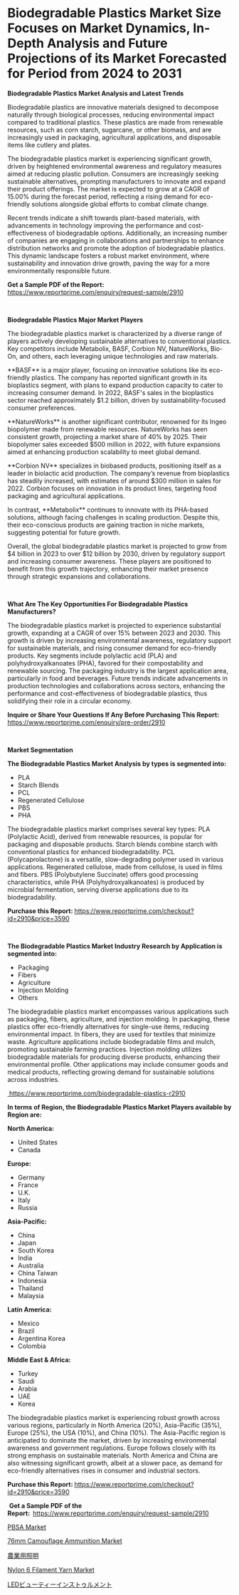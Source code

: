 <p><h1>Biodegradable Plastics Market Size Focuses on Market Dynamics, In-Depth Analysis and Future Projections of its Market Forecasted for Period from 2024 to 2031</h1></p><p><strong>Biodegradable Plastics Market Analysis and Latest Trends</strong></p>
<p><p>Biodegradable plastics are innovative materials designed to decompose naturally through biological processes, reducing environmental impact compared to traditional plastics. These plastics are made from renewable resources, such as corn starch, sugarcane, or other biomass, and are increasingly used in packaging, agricultural applications, and disposable items like cutlery and plates.</p><p>The biodegradable plastics market is experiencing significant growth, driven by heightened environmental awareness and regulatory measures aimed at reducing plastic pollution. Consumers are increasingly seeking sustainable alternatives, prompting manufacturers to innovate and expand their product offerings. The market is expected to grow at a CAGR of 15.00% during the forecast period, reflecting a rising demand for eco-friendly solutions alongside global efforts to combat climate change.</p><p>Recent trends indicate a shift towards plant-based materials, with advancements in technology improving the performance and cost-effectiveness of biodegradable options. Additionally, an increasing number of companies are engaging in collaborations and partnerships to enhance distribution networks and promote the adoption of biodegradable plastics. This dynamic landscape fosters a robust market environment, where sustainability and innovation drive growth, paving the way for a more environmentally responsible future.</p></p>
<p><strong>Get a Sample PDF of the Report:&nbsp;</strong> <a href="https://www.reportprime.com/enquiry/request-sample/2910">https://www.reportprime.com/enquiry/request-sample/2910</a></p>
<p>&nbsp;</p>
<p><strong>Biodegradable Plastics Major Market Players</strong></p>
<p><p>The biodegradable plastics market is characterized by a diverse range of players actively developing sustainable alternatives to conventional plastics. Key competitors include Metabolix, BASF, Corbion NV, NatureWorks, Bio-On, and others, each leveraging unique technologies and raw materials.</p><p>**BASF** is a major player, focusing on innovative solutions like its eco-friendly plastics. The company has reported significant growth in its bioplastics segment, with plans to expand production capacity to cater to increasing consumer demand. In 2022, BASF's sales in the bioplastics sector reached approximately $1.2 billion, driven by sustainability-focused consumer preferences.</p><p>**NatureWorks** is another significant contributor, renowned for its Ingeo biopolymer made from renewable resources. NatureWorks has seen consistent growth, projecting a market share of 40% by 2025. Their biopolymer sales exceeded $500 million in 2022, with future expansions aimed at enhancing production scalability to meet global demand.</p><p>**Corbion NV** specializes in biobased products, positioning itself as a leader in biolactic acid production. The company’s revenue from bioplastics has steadily increased, with estimates of around $300 million in sales for 2022. Corbion focuses on innovation in its product lines, targeting food packaging and agricultural applications.</p><p>In contrast, **Metabolix** continues to innovate with its PHA-based solutions, although facing challenges in scaling production. Despite this, their eco-conscious products are gaining traction in niche markets, suggesting potential for future growth.</p><p>Overall, the global biodegradable plastics market is projected to grow from $4 billion in 2023 to over $12 billion by 2030, driven by regulatory support and increasing consumer awareness. These players are positioned to benefit from this growth trajectory, enhancing their market presence through strategic expansions and collaborations.</p></p>
<p>&nbsp;</p>
<p><strong>What Are The Key Opportunities For Biodegradable Plastics Manufacturers?</strong></p>
<p><p>The biodegradable plastics market is projected to experience substantial growth, expanding at a CAGR of over 15% between 2023 and 2030. This growth is driven by increasing environmental awareness, regulatory support for sustainable materials, and rising consumer demand for eco-friendly products. Key segments include polylactic acid (PLA) and polyhydroxyalkanoates (PHA), favored for their compostability and renewable sourcing. The packaging industry is the largest application area, particularly in food and beverages. Future trends indicate advancements in production technologies and collaborations across sectors, enhancing the performance and cost-effectiveness of biodegradable plastics, thus solidifying their role in a circular economy.</p></p>
<p><strong>Inquire or Share Your Questions If Any Before Purchasing This Report:</strong> <a href="https://www.reportprime.com/enquiry/pre-order/2910">https://www.reportprime.com/enquiry/pre-order/2910</a></p>
<p>&nbsp;</p>
<p><strong>Market Segmentation</strong></p>
<p><strong>The Biodegradable Plastics Market Analysis by types is segmented into:</strong></p>
<p><ul><li>PLA</li><li>Starch Blends</li><li>PCL</li><li>Regenerated Cellulose</li><li>PBS</li><li>PHA</li></ul></p>
<p><p>The biodegradable plastics market comprises several key types: PLA (Polylactic Acid), derived from renewable resources, is popular for packaging and disposable products. Starch blends combine starch with conventional plastics for enhanced biodegradability. PCL (Polycaprolactone) is a versatile, slow-degrading polymer used in various applications. Regenerated cellulose, made from cellulose, is used in films and fibers. PBS (Polybutylene Succinate) offers good processing characteristics, while PHA (Polyhydroxyalkanoates) is produced by microbial fermentation, serving diverse applications due to its biodegradability.</p></p>
<p><strong>Purchase this Report:&nbsp;</strong><a href="https://www.reportprime.com/checkout?id=2910&price=3590">https://www.reportprime.com/checkout?id=2910&price=3590</a></p>
<p>&nbsp;</p>
<p><strong>The Biodegradable Plastics Market Industry Research by Application is segmented into:</strong></p>
<p><ul><li>Packaging</li><li>Fibers</li><li>Agriculture</li><li>Injection Molding</li><li>Others</li></ul></p>
<p><p>The biodegradable plastics market encompasses various applications such as packaging, fibers, agriculture, and injection molding. In packaging, these plastics offer eco-friendly alternatives for single-use items, reducing environmental impact. In fibers, they are used for textiles that minimize waste. Agriculture applications include biodegradable films and mulch, promoting sustainable farming practices. Injection molding utilizes biodegradable materials for producing diverse products, enhancing their environmental profile. Other applications may include consumer goods and medical products, reflecting growing demand for sustainable solutions across industries.</p></p>
<p><a href="https://www.reportprime.com/biodegradable-plastics-r2910">&nbsp;https://www.reportprime.com/biodegradable-plastics-r2910</a></p>
<p><strong>In terms of Region, the Biodegradable Plastics Market Players available by Region are:</strong></p>
<p>
    <p> <strong> North America: </strong>
        <ul>
            <li>United States</li>
            <li>Canada</li>
        </ul>
        </p> 
    <p> <strong> Europe: </strong>
        <ul>
            <li>Germany</li>
            <li>France</li>
            <li>U.K.</li>
            <li>Italy</li>
            <li>Russia</li>
        </ul>
        </p> 
    <p> <strong> Asia-Pacific: </strong>
        <ul>
            <li>China</li>
            <li>Japan</li>
            <li>South Korea</li>
            <li>India</li>
            <li>Australia</li>
            <li>China Taiwan</li>
            <li>Indonesia</li>
            <li>Thailand</li>
            <li>Malaysia</li>
        </ul>
        </p> 
    <p> <strong> Latin America: </strong>
        <ul>
            <li>Mexico</li>
            <li>Brazil</li>
            <li>Argentina Korea</li>
            <li>Colombia</li>
        </ul>
        </p> 
    <p> <strong> Middle East & Africa: </strong>
        <ul>
            <li>Turkey</li>
            <li>Saudi</li>
            <li>Arabia</li>
            <li>UAE</li>
            <li>Korea</li>
        </ul>
    </p>
    </p>
<p><p>The biodegradable plastics market is experiencing robust growth across various regions, particularly in North America (20%), Asia-Pacific (35%), Europe (25%), the USA (10%), and China (10%). The Asia-Pacific region is anticipated to dominate the market, driven by increasing environmental awareness and government regulations. Europe follows closely with its strong emphasis on sustainable materials. North America and China are also witnessing significant growth, albeit at a slower pace, as demand for eco-friendly alternatives rises in consumer and industrial sectors.</p></p>
<p><strong>Purchase this Report: </strong><a href="https://www.reportprime.com/checkout?id=2910&price=3590">https://www.reportprime.com/checkout?id=2910&price=3590</a></p>
<p>&nbsp;<strong>Get a Sample PDF of the Report:&nbsp;&nbsp;</strong><a href="https://www.reportprime.com/enquiry/request-sample/2910">https://www.reportprime.com/enquiry/request-sample/2910</a></p>
<p><strong></strong></p>
<p><p><a href="https://github.com/rahu1506/Market-Research-Report-List-5/blob/main/pbsa-market.md">PBSA Market</a></p><p><a href="https://www.linkedin.com/pulse/market-forecast-global-76mm-camouflage-ammunition-trends-c3rdf?trackingId=Xv3gFlt8RtObPhGDnok%2BdQ%3D%3D">76mm Camouflage Ammunition Market</a></p><p><a href="https://medium.com/@vedakuvlis2023/%E3%82%B0%E3%83%AD%E3%83%BC%E3%83%90%E3%83%AB%E8%BE%B2%E6%A5%AD%E7%85%A7%E6%98%8E%E5%B8%82%E5%A0%B4%E3%81%AE%E7%8A%B6%E6%B3%81-%E6%9C%AA%E6%9D%A5%E3%81%AE%E3%83%88%E3%83%AC%E3%83%B3%E3%83%89%E3%81%A8%E5%B8%82%E5%A0%B4%E6%88%A6%E7%95%A5%E4%BA%88%E6%B8%AC-2024%E5%B9%B4-2031%E5%B9%B4-5c7b2bcce8ed">農業用照明</a></p><p><a href="https://www.linkedin.com/pulse/strategic-market-insights-navigating-global-nylon-6-filament-axcwe?trackingId=QgNM45EWSoWfqeH5jIPjHA%3D%3D">Nylon 6 Filament Yarn Market</a></p><p><a href="https://medium.com/@vedakuvlis2023/%E3%82%B0%E3%83%AD%E3%83%BC%E3%83%90%E3%83%ABled%E7%BE%8E%E5%AE%B9%E5%99%A8%E5%85%B7%E5%B8%82%E5%A0%B4-%E5%B8%82%E5%A0%B4%E3%82%B7%E3%82%A7%E3%82%A2-%E5%B8%82%E5%A0%B4%E3%83%88%E3%83%AC%E3%83%B3%E3%83%89-%E3%81%8A%E3%82%88%E3%81%B3%E5%B0%86%E6%9D%A5%E3%81%AE%E6%88%90%E9%95%B7%E3%82%92%E6%8E%A2%E3%82%8B-bf97d7d522da">LEDビューティーインストゥルメント</a></p></p>